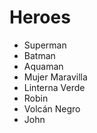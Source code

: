 # Heroes

* Superman
* Batman
* Aquaman
* Mujer Maravilla
* Linterna Verde
* Robin
* Volcán Negro
* John
